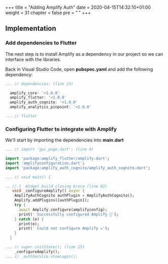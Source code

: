 +++
title = "Adding Amplify Auth"
date = 2020-04-15T14:32:10+01:00
weight = 31
chapter = false
pre = "<b> </b>"
+++

## Implementation

### Add dependencies to Flutter
The next step is to install Amplify as a dependency in our project so we can interface with the libraries.

Back in Visual Studio Code, open **pubspec.yaml** and add the following dependency:
``` dart
... // dependencies: (line 23)

  amplify_core: '<1.0.0'
  amplify_flutter: '<1.0.0'
  amplify_auth_cognito: '<1.0.0'
  amplify_analytics_pinpoint: '<1.0.0'

... // flutter
```
### Configuring Flutter to integrate with Amplify
We'll start by importing the dependencies into **main.dart**
``` dart
... // import 'gps_page.dart'; (line 6)

import 'package:amplify_flutter/amplify.dart';
import 'amplifyconfiguration.dart';
import 'package:amplify_auth_cognito/amplify_auth_cognito.dart';

... // void main() {
```

``` dart
.. // }  Widget build closing brace (line 92)
   void _configureAmplify() async {
    AmplifyAuthCognito authPlugin = AmplifyAuthCognito();
    Amplify.addPlugins([authPlugin]);
    try {
      await Amplify.configure(amplifyconfig);
      print(' Successfully configured Amplify 🎉');
    } catch (e) {
      print(e);
      print(' Could not configure Amplify ☠️');
    }
  }
```

``` dart
... // super.initState(); (line 25)
    _configureAmplify();
... // _authService.showLogin();
```
